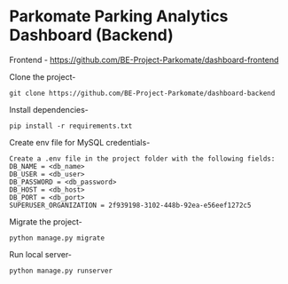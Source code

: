 # Parkomate Parking Analytics Dashboard (Backend)

Frontend - https://github.com/BE-Project-Parkomate/dashboard-frontend

Clone the project-
```
git clone https://github.com/BE-Project-Parkomate/dashboard-backend
```

Install dependencies-
```
pip install -r requirements.txt
```

Create env file for MySQL credentials-
```
Create a .env file in the project folder with the following fields:
DB_NAME = <db_name>
DB_USER = <db_user>
DB_PASSWORD = <db_password>
DB_HOST = <db_host>
DB_PORT = <db_port>
SUPERUSER_ORGANIZATION = 2f939198-3102-448b-92ea-e56eef1272c5
```

Migrate the project-
```
python manage.py migrate
```

Run local server-
```
python manage.py runserver
```
